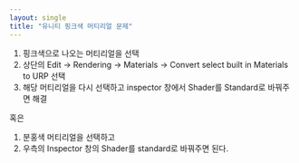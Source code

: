 ```yaml
---
layout: single
title: "유니티 핑크색 머티리얼 문제"
---
```


1. 핑크색으로 나오는 머티리얼을 선택  
2. 상단의 Edit -> Rendering -> Materials -> Convert select built in Materials to URP 선택
3. 해당 머티리얼을 다시 선택하고 inspector 창에서 Shader를 Standard로 바꿔주면 해결  

혹은  
1. 분홍색 머티리얼을 선택하고  
2. 우측의 Inspector 창의 Shader를 standard로 바꿔주면 된다.  
